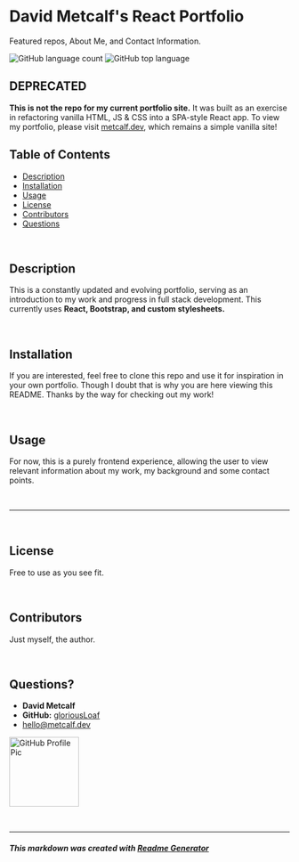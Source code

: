 
# David Metcalf's React Portfolio
Featured repos, About Me, and Contact Information.

![GitHub language count](https://img.shields.io/github/languages/count/gloriousLoaf/gloriousLoaf.github.io)
![GitHub top language](https://img.shields.io/github/languages/top/gloriousLoaf/gloriousLoaf.github.io)

## DEPRECATED 
**This is not the repo for my current portfolio site.** It was built as an exercise in refactoring vanilla HTML, JS & CSS into a SPA-style React app. To view my portfolio, please visit [metcalf.dev](https://metcalf.dev), which remains a simple vanilla site!

## Table of Contents
* [Description](#-description)
* [Installation](#-installation)
* [Usage](#-usage)
* [License](#-license)
* [Contributors](#-contributors)
* [Questions](#-questions)
<p>&nbsp;</p>

## Description
This is a constantly updated and evolving portfolio, serving as an introduction to my work and progress in full stack development. This currently uses **React, Bootstrap, and custom stylesheets.**
<p>&nbsp;</p>

## Installation
If you are interested, feel free to clone this repo and use it for inspiration in your own portfolio. Though I doubt that is why you are here viewing this README. Thanks by the way for checking out my work!
<p>&nbsp;</p>

## Usage
For now, this is a purely frontend experience, allowing the user to view relevant information about my work, my background and some contact points.
<p>&nbsp;</p>

---
<p>&nbsp;</p>

## License
Free to use as you see fit.
<p>&nbsp;</p>

## Contributors
Just myself, the author.
<p>&nbsp;</p>

## Questions?
  * **David Metcalf**
  * **GitHub:** [gloriousLoaf](https://github.com/gloriousLoaf)
  * <hello@metcalf.dev>

<img src="https://github.com/gloriousLoaf.png" alt="GitHub Profile Pic" width="125" height="125">
<p>&nbsp;</p>

---

##### This markdown was created with [Readme Generator](https://github.com/gloriousLoaf/Readme-Generator)

